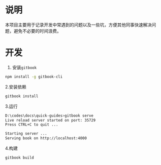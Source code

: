# 说明

本项目主要用于记录开发中常遇到的问题以及一些坑，方便其他同事快速解决问题，避免不必要的时间浪费。


# 开发

1. 安装`gitbook`

```bash
npm install -g gitbook-cli
```

2.安装依赖

```bash
gitbook install
```

3.运行
```bash
D:\codes\docs\quick-guides>gitbook serve
Live reload server started on port: 35729
Press CTRL+C to quit ...

Starting server ...
Serving book on http://localhost:4000
```

4.构建
```
gitbook build
```